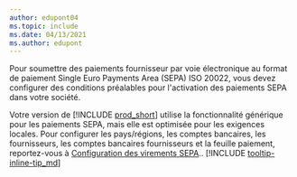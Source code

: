 ```yaml
---
author: edupont04
ms.topic: include
ms.date: 04/13/2021
ms.author: edupont
---
```

Pour soumettre des paiements fournisseur par voie électronique au format de paiement Single Euro Payments Area (SEPA) ISO 20022, vous devez configurer des conditions préalables pour l'activation des paiements SEPA dans votre société.  

Votre version de [!INCLUDE [prod_short](../../../includes/prod_short.md)] utilise la fonctionnalité générique pour les paiements SEPA, mais elle est optimisée pour les exigences locales. Pour configurer les pays/régions, les comptes bancaires, les fournisseurs, les comptes bancaires fournisseurs et la feuille paiement, reportez-vous à [Configuration des virements SEPA](../../../finance-make-payments-with-bank-data-conversion-service-or-sepa-credit-transfer.md#setting-up-sepa-credit-transfer).. [!INCLUDE [tooltip-inline-tip_md](../../../includes/tooltip-inline-tip_md.md)]
